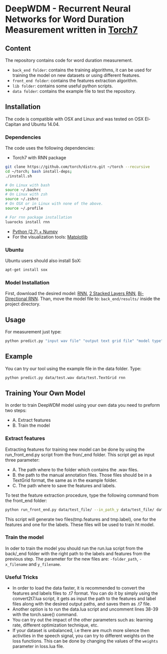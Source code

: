 # DeepWDM - Recurrent Neural Networks for Word Duration Measurement written in [Torch7](http://torch.ch)

## Content
The repository contains code for word duration measurement.
 - `back_end folder`: contains the training algorithms, it can be used for training the model on new datasets or using different features.
 - `front_end folder`: contains the features extraction algorithm.
 - `lib folder`: contains some useful python scripts.
 - `data folder`: contains the example file to test the repository.

## Installation
The code is compatible with OSX and Linux and was tested on OSX El-Capitan and Ubuntu 14.04. 

### Dependencies
The code uses the following dependencies:
 - Torch7 with RNN package
```bash
git clone https://github.com/torch/distro.git ~/torch --recursive
cd ~/torch; bash install-deps;
./install.sh 

# On Linux with bash
source ~/.bashrc
# On Linux with zsh
source ~/.zshrc
# On OSX or in Linux with none of the above.
source ~/.profile

# For rnn package installation
luarocks install rnn
```
 - [Python (2.7) + Numpy](https://penandpants.com/2012/02/24/install-python/)
 - For the visualization tools: [Matplotlib](https://penandpants.com/2012/02/24/install-python/)

### Ubuntu
Ubuntu users should also install SoX:
```bash
apt-get install sox
```

### Model Installation
First, download the desired model: [RNN](https://drive.google.com/uc?export=download&id=0B69m3kcUfbmPRDF0X2tuUHFESFk), [2 Stacked Layers RNN](https://drive.google.com/uc?export=download&id=0B69m3kcUfbmPUmJIblAxZ0x0eFE), [Bi-Directional RNN](https://drive.google.com/uc?export=download&id=0B69m3kcUfbmPSk9fZUlTT1M1LVE). Than, move the model file to: `back_end/results/` inside the project directory.

## Usage
For measurement just type: 
```bash
python predict.py "input wav file" "output text grid file" "model type"
```

## Example
You can try our tool using the example file in the data folder. 
Type:
```bash
python predict.py data/test.wav data/test.TextGrid rnn
```

## Training Your Own Model
In order to train DeepWDM model using your own data you need to preform two steps:
- A. Extract features 
- B. Train the model

### Extract features 
Extracting features for training new model can be done by using the run_front_end.py script from the fron/_end folder.
This script get as input three parameter:
- A. The path where to the folder which contains the .wav files.
- B. the path to the manual annotation files. Those files should be in a TextGrid format, the same as in the example folder.
- C. The path where to save the features and labels.

To test the feature extraction procedure, type the following command from the front\_end folder: 
```bash
python run_front_end.py data/test_file/ --in_path_y data/test_file/ data/test_features/
```
This script will generate two files(tmp.features and tmp.label), one for the features and one for the labels. These files will be used to train ht model.

### Train the model
In oder to train the model you should run the run.lua script from the back/_end folder with the right path to the labels and features from the previous step.
The parameter for the new files are: `-folder_path`, `-x_filename` and `y_filename`.

### Useful Tricks
- In order to load the data faster, it is recommended to convert the features and labels files to .t7 format. You can do it by simply using the convert2t7.lua script, it gets as input the path to the features and label files along with the desired output paths, and saves them as .t7 file. 
- Another option is to run the data.lua script and uncomment lines 38-39 with the torch.save() command.
- You can try out the impact of the other parameters such as: learning rate, different optimization technique, etc.
- If your dataset is unbalanced, i.e there are much more silence then activities in the speech signal, you can try to different weights on the loss functions. This can be done by changing the values of the `weights` parameter in loss.lua file.






